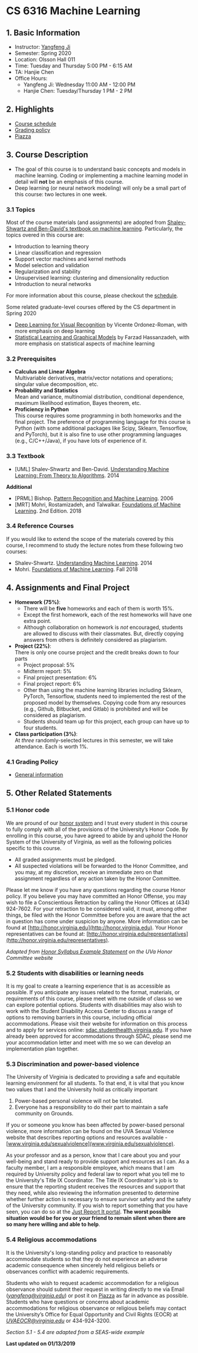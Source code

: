 # CS 6316 Machine Learning
  

## 1. Basic Information

- Instructor: [Yangfeng Ji](http://yangfengji.net)
- Semester: Spring 2020
- Location: Olsson Hall 011
- Time: Tuesday and Thursday 5:00 PM - 6:15 AM
- TA: Hanjie Chen
- Office Hours: 
	- Yangfeng Ji: Wednesday 11:00 AM - 12:00 PM
	- Hanjie Chen: Tuesday/Thursday 1 PM - 2 PM

## 2. Highlights

- [Course schedule](schedule.md)
- [Grading policy](grade.md)
- [Piazza](https://piazza.com/class/k4cu3bz7fvt1xy)

## 3. Course Description

- The goal of this course is to understand basic concepts and models in machine learning. Coding or implementing a machine learning model in detail will **not** be an emphasis of this course.
- Deep learning (or neural network modeling) will only be a small part of this course: two lectures in one week.

### 3.1 Topics 

Most of the course materials (and assignments) are adopted from [Shalev-Shwartz and Ben-David's textbook on machine learning](https://www.cse.huji.ac.il/~shais/UnderstandingMachineLearning/). Particularly, the topics overed in this course are:

- Introduction to learning theory
- Linear classification and regression
- Support vector machines and kernel methods
- Model selection and validation
- Regularization and stability
- Unsupervised learning: clustering and dimensionality reduction
- Introduction to neural networks

For more information about this course, please checkout the [schedule](schedule.md).

Some related graduate-level courses offered by the CS department in Spring 2020

- [Deep Learning for Visual Recognition](http://vicenteordonez.com/deeplearning/) by Vicente Ordonez-Roman, with more emphasis on deep learning
- [Statistical Learning and Graphical Models](http://ips.lab.virginia.edu/teaching/slgm/) by Farzad Hassanzadeh, with more emphasis on statistical aspects of machine learning


### 3.2 Prerequisites

- **Calculus and Linear Algebra**<br> Multivariable derivatives, matrix/vector notations and operations; singular value decomposition, etc.
- **Probability and Statistics**<br> Mean and variance, multinomial distribution, conditional dependence, maximum likelihood estimation, Bayes theorem, etc.
- **Proficiency in Python**<br> This course requires some programming in both homeworks and the final project. The preference of programming language for this course is Python (with some additional packages like Scipy, Sklearn, Tensorflow, and PyTorch), but it is also fine to use other programming languages (e.g., C/C++/Java), if you have lots of experience of it.


### 3.3 Textbook

- [UML] Shalev-Shwartz and Ben-David. [Understanding Machine Learning: From Theory to Algorithms](https://www.cse.huji.ac.il/~shais/UnderstandingMachineLearning/). 2014

**Additional**

- [PRML] Bishop. [Pattern Recognition and Machine Learning](https://www.microsoft.com/en-us/research/publication/pattern-recognition-machine-learning/). 2006
- [MRT] Mohri, Rostamizadeh, and Talwalkar. [Foundations of Machine Learning](). 2nd Edition. 2018

### 3.4 Reference Courses

If you would like to extend the scope of the materials covered by this course, I recommend to study the lecture notes from these following two courses:

- Shalev-Shwartz. [Understanding Machine Learning](https://www.cse.huji.ac.il/~shais/IML2014.html). 2014
- Mohri. [Foundations of Machine Learning](https://cs.nyu.edu/~mohri/ml18/). Fall 2018

## 4. Assignments and Final Project

- **Homework (75%)**:
	- There will be **five** homeworks and each of them is worth 15%. 
	- Except the first homework, each of the rest homeworks will have one extra point.
	- Although collaboration on homework is *not* encouraged, students are allowed to discuss with their classmates. But, directly copying answers from others is definitely considered as plagiarism.
- **Project (22%)**:<br> There is only one course project and the credit breaks down to four parts
    - Project proposal: 5%
    - Midterm report: 5%
    - Final project presentation: 6%
    - Final project report: 6%
    - Other than using the machine learning libraries including Sklearn, PyTorch, Tensorflow, students need to implemented the rest of the proposed model by themselves. Copying code from any resources (e.g., Github, Bitbucket, and Gitlab) is prohibited and will be considered as plagiarism.
    - Students should team up for this project, each group can have up to four students.
- **Class participation (3%)**:<br> At *three* randomly-selected lectures in this semester, we will take attendance. Each is worth 1%.

### 4.1 Grading Policy

- [General information](grade.md)

## 5. Other Related Statements

### 5.1 Honor code

We are pround of our [honor system](https://en.wikipedia.org/wiki/Honor_system_at_the_University_of_Virginia) and I trust every student in this course to fully comply with all of the provisions of the University’s Honor Code. By enrolling in this course, you have agreed to abide by and uphold the Honor System of the University of Virginia, as well as the following policies specific to this course.

- All graded assignments must be pledged.
- All suspected violations will be forwarded to the Honor Committee, and you may, at my discretion, receive an immediate zero on that assignment regardless of any action taken by the Honor Committee.

Please let me know if you have any questions regarding the course Honor policy. If you believe you may have committed an Honor Offense, you may wish to file a Conscientious Retraction by calling the Honor Offices at (434) 924-7602. For your retraction to be considered valid, it must, among other things, be filed with the Honor Committee before you are aware that the act in question has come under suspicion by anyone. More information can be found at [http://honor.virginia.edu](http://honor.virginia.edu). Your Honor representatives can be found at: [http://honor.virginia.edu/representatives](http://honor.virginia.edu/representatives). 

*Adapted from [Honor Syllabus Example Statement](https://honor.virginia.edu/statement) on the UVa Honor Committee website*

### 5.2 Students with disabilities or learning needs

It is my goal to create a learning experience that is as accessible as possible. If you anticipate any issues related to the format, materials, or requirements of this course, please meet with me outside of class so we can explore potential options. Students with disabilities may also wish to work with the Student Disability Access Center to discuss a range of options to removing barriers in this course, including official accommodations. Please visit their website for information on this process and to apply for services online: [sdac.studenthealth.virginia.edu](sdac.studenthealth.virginia.edu). If you have already been approved for accommodations through SDAC, please send me your accommodation letter and meet with me so we can develop an implementation plan together.

### 5.3 Discrimination and power-based violence

The University of Virginia is dedicated to providing a safe and equitable learning environment for all students. To that end, it is vital that you know two values that I and the University hold as critically important

1.	Power-based personal violence will not be tolerated.
2.	Everyone has a responsibility to do their part to maintain a safe community on Grounds.

If you or someone you know has been affected by power-based personal violence, more information can be found on the UVA Sexual Violence website that describes reporting options and resources available - [www.virginia.edu/sexualviolence](www.virginia.edu/sexualviolence).

As your professor and as a person, know that I care about you and your well-being and stand ready to provide support and resources as I can. As a faculty member, I am a responsible employee, which means that I am required by University policy and federal law to report what you tell me to the University's Title IX Coordinator. The Title IX Coordinator's job is to ensure that the reporting student receives the resources and support that they need, while also reviewing the information presented to determine whether further action is necessary to ensure survivor safety and the safety of the University community. If you wish to report something that you have seen, you can do so at the [Just Report It portal](http://justreportit.virginia.edu). **The worst possible situation would be for you or your friend to remain silent when there are so many here willing and able to help**.

### 5.4 Religious accommodations

It is the University's long-standing policy and practice to reasonably accommodate students so that they do not experience an adverse academic consequence when sincerely held religious beliefs or observances conflict with academic requirements.

Students who wish to request academic accommodation for a religious observance should submit their request in writing directly to me via Email (*yangfeng@virginia.edu*) or post it on [Piazza](https://piazza.com/virginia/fall2019/cs6501005/home) as far in advance as possible. Students who have questions or concerns about academic accommodations for religious observance or religious beliefs may contact the University’s Office for Equal Opportunity and Civil Rights (EOCR) at *UVAEOCR@virginia.edu* or 434-924-3200.

*Section 5.1 - 5.4 are adapted from a SEAS-wide example*

**Last updated on 01/13/2019**
